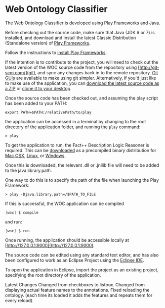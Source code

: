 Web Ontology Classifier
===

The Web Ontology Classifier is developed using [Play Frameworks](http://www.playframework.com/) and Java.

Before checking out the source code, make sure that Java (JDK 6 or 7) is installed, and download and install the latest Classic Distribution (Standalone version) of [Play Frameworks](http://www.playframework.com/download).

Follow the instructions to [install Play Frameworks](http://www.playframework.com/documentation/2.2.x/Installing).

If the intention is to contribute to the project, you will need to check out the latest version of the WOC source code from the repository using [http://git-scm.com/](git), and sync any changes back in to the remote repository. [Git GUIs](http://git-scm.com/downloads/guis) are available to make using git simpler.
Alternatively, if you'd just like to make use of the application, you can [download the latest source code as a ZIP](https://github.com/jembi/woc/archive/master.zip) or [clone it to your desktop](github-mac://openRepo/https://github.com/jembi/woc).

Once the source code has been checked out, and assuming the play script has been added to your PATH:
```
export PATH=$PATH:/relativePath/to/play
```
the application can be accessed in a terminal by changing to the root directory of the application folder, and running the  `play` command:
```
> play
```

To get the application to run, the Fact++ Description Logic Reasoner is required. This can be [downloaded](https://code.google.com/p/factplusplus/downloads/list) as a precompiled binary distribution for [Mac OSX](https://code.google.com/p/factplusplus/downloads/detail?name=FaCTpp-OSX-v1.6.2.zip&can=2&q=), [Linux](https://code.google.com/p/factplusplus/downloads/detail?name=FaCTpp-linux-v1.6.2.tgz&can=2&q=), or  [Windows](https://code.google.com/p/factplusplus/downloads/detail?name=FaCTpp-win-v1.6.2.zip&can=2&q=).

Once this is downloaded, the relevant .dll or .jnilib file will need to be added to the java.library.path.

One way to do this is to specify the path of the file when launching the Play Framework:
```
> play -Djava.library.path=/$PATH_TO_FILE
```

If this is successful, the WOC application can be compiled
```
[woc] $ compile
```
and run:
```
[woc] $ run
```

Once running, the application should be accessible locally at [http://127.0.0.1:9000](http://127.0.0.1:9000).

The source code can be edited using any standard text editor, and has also been configured to work as an Eclipse Project using the [Eclipse IDE](https://www.eclipse.org).

To open the application in Eclipse, import the project as an existing project, specifying the root directory of the application.

Latest Changes
Changed from checkboxes to listbox.
Changed from displaying actual feature names to the annotations.
Fixed reloading the ontology. (each time its loaded it adds the
features and repeats them for every reload).
